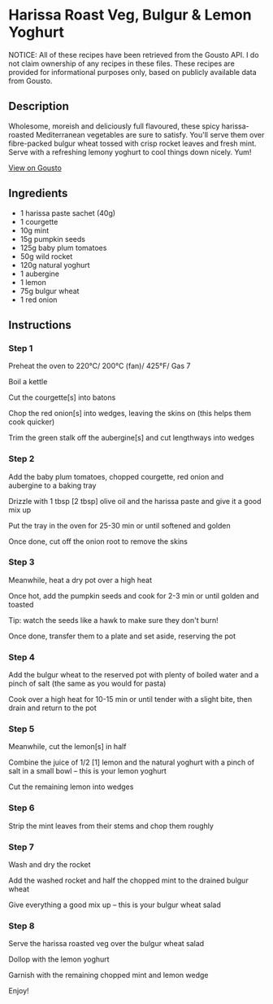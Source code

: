 # Harissa Roast Veg, Bulgur & Lemon Yoghurt

NOTICE: All of these recipes have been retrieved from the Gousto API. I do not claim ownership of any recipes in these files. These recipes are provided for informational purposes only, based on publicly available data from Gousto.

## Description

Wholesome, moreish and deliciously full flavoured, these spicy harissa-roasted Mediterranean vegetables are sure to satisfy. You'll serve them over fibre-packed bulgur wheat tossed with crisp rocket leaves and fresh mint. Serve with a refreshing lemony yoghurt to cool things down nicely. Yum!

[View on Gousto](https://www.gousto.co.uk/recipes/cookbook/harissa-roast-veg-bulgur-lemon-yoghurt)

## Ingredients

- 1 harissa paste sachet (40g)
- 1 courgette
- 10g mint
- 15g pumpkin seeds
- 125g baby plum tomatoes
- 50g wild rocket
- 120g natural yoghurt
- 1 aubergine
- 1 lemon
- 75g bulgur wheat
- 1 red onion

## Instructions


### Step 1

Preheat the oven to 220°C/ 200°C (fan)/ 425°F/ Gas 7


Boil a kettle


Cut the courgette<span class="text-danger">[s]</span> into batons 


Chop the red onion<span class="text-danger">[s]</span> into wedges, leaving the skins on (this helps them cook quicker)


Trim the green stalk off the aubergine<span class="text-danger">[s]</span> and cut lengthways into wedges


### Step 2

Add the baby plum tomatoes, chopped courgette, red onion and aubergine to a baking tray


Drizzle with 1 tbsp <span class="text-danger">[2 tbsp]</span> olive oil and the harissa paste and give it a good mix up


Put the tray in the oven for 25-30 min or until softened and golden


Once done, cut off the onion root to remove the skins


### Step 3

Meanwhile, heat a dry pot over a high heat


Once hot, add the pumpkin seeds and cook for 2-3 min or until golden and toasted


Tip: watch the seeds like a hawk to make sure they don't burn!


Once done, transfer them to a plate and set aside, reserving the pot


### Step 4

Add the bulgur wheat to the reserved pot with plenty of <span class="text-highlight">boiled water </span>and a pinch of salt (the same as you <span class="text-highlight">would for pasta) </span>


<span class="text-highlight">Cook over</span> a high heat for 10-15 min or until tender with a slight bite, then drain and return to the pot


### Step 5

Meanwhile, cut the lemon<span class="text-danger">[s]</span> in half


Combine the juice of 1/2 <span class="text-danger">[1]</span> lemon and the natural yoghurt with a pinch of salt in a small bowl – this is your lemon yoghurt


Cut the remaining lemon into wedges


### Step 6

Strip the mint leaves from their stems and chop them roughly


### Step 7

Wash and dry the rocket


Add the washed rocket and half the chopped mint to the drained bulgur wheat


Give everything a good mix up – this is your bulgur wheat salad

### Step 8

Serve the harissa roasted veg over the bulgur wheat salad


Dollop with the lemon yoghurt


Garnish with the remaining chopped mint and lemon wedge


Enjoy!

